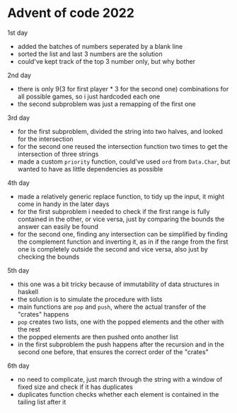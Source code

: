# Advent of code 2022

1st day
 - added the batches of numbers seperated by a blank line
 - sorted the list and last 3 numbers are the solution
 - could've kept track of the top 3 number only, but why bother

2nd day
  - there is only 9(3 for first player * 3 for the second one) combinations for all possible games,
    so i just hardcoded each one
  - the second subproblem was just a remapping of the first one

3rd day
 - for the first subproblem, divided the string into two halves, and looked for the intersection
 - for the second one reused the intersection function two times to get the intersection of three strings
 - made a custom `priority` function, could've used `ord` from `Data.Char`, 
     but wanted to have as little dependencies as possible

4th day
  - made a relatively generic replace function, to tidy up the input, it might come in handy in the later days
  - for the first subproblem i needed to check if the first range is fully contained in the other, or vice versa,
     just by comparing the bounds the answer can easily be found
  - for the second one, finding any intersection can be simplified by finding the complement function and inverting it,
    as in if the range from the first one is completely outside the second and vice versa, also just by checking the bounds

5th day
  - this one was a bit tricky because of immutability of data structures in haskell
  - the solution is to simulate the procedure with lists 
  - main functions are `pop` and `push`, where the actual transfer of the "crates" happens
  - `pop` creates two lists, one with the popped elements and the other with the rest
  - the popped elements are then pushed onto another list
  - in the first subproblem the push happens after the recursion and in the second one before, that ensures the correct order of the "crates"

6th day
  - no need to complicate, just march through the string with a window of fixed size and check if it has duplicates
  - duplicates function checks whether each element is contained in the tailing list after it
